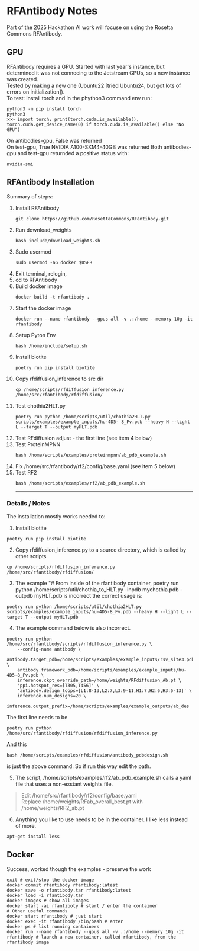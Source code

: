 # RFAntibody Notes
Part of the 2025 Hackathon AI work will focuse on using the Rosetta Commons RFAntibody. 

## GPU
RFAntibody requires a GPU. Started with last year's instance, but determined it was not connecing to the Jetstream GPUs, so a new instance was created.  
Tested by making a new one (Ubuntu22 [tried Ubuntu24, but got lots of errors on initialization]).  
To test: install torch and in the phython3 command env run:
```
python3 -m pip install torch
python3
>>> import torch; print(torch.cuda.is_available(), torch.cuda.get_device_name(0) if torch.cuda.is_available() else "No GPU")
```
On antibodies-gpu, False was returned  
On test-gpu, True NVIDIA A100-SXM4-40GB was returned
Both antibodies-gpu and test-gpu returnded a positive status with:
```
nvidia-smi
```

## RFAntibody Installation
Summary of steps:
1. Install RFAntibody
   ```
   git clone https://github.com/RosettaCommons/RFantibody.git
   ```
3. Run download_weights
   ```
   bash include/download_weights.sh
   ```
5. Sudo usermod
   ```
   sudo usermod -aG docker $USER
   ```
7. Exit terminal, relogin,
8. cd to RFAntibody
9. Build docker image
   ```
   docker build -t rfantibody .
   ``` 
10. Start the docker image
    ```
    docker run --name rfantibody --gpus all -v .:/home --memory 10g -it rfantibody
    ```
11. Setup Pyton Env
    ```
    bash /home/include/setup.sh
    ```
12. Install biotite
    ```
    poetry run pip install biotite
    ```
13. Copy rfdiffusion_inference to src dir
    ```
    cp /home/scripts/rfdiffusion_inference.py /home/src/rfantibody/rfdiffusion/
    ```
14. Test chothia2HLT.py
    ```
    poetry run python /home/scripts/util/chothia2HLT.py scripts/examples/example_inputs/hu-4D5- 8_Fv.pdb --heavy H --light L --target T --output myHLT.pdb
    ```
15. Test RFdiffusion
    adjust - the first line (see item 4 below)
16. Test ProteinMPNN
    ```
    bash /home/scripts/examples/proteinmpnn/ab_pdb_example.sh
    ```
17. Fix /home/src/rfantibody/rf2/config/base.yaml (see item 5 below)
18. Test RF2
    ```
    bash /home/scripts/examples/rf2/ab_pdb_example.sh
    ```
    <hr>
    
### Details / Notes   
The installation mostly works needed to:
1. Install biotite
```
poetry run pip install biotite
```
2. Copy rfdiffusion_inference.py to a source directory, which is called by other scripts
```
cp /home/scripts/rfdiffusion_inference.py /home/src/rfantibody/rfdiffusion/
```
3. The example "# From inside of the rfantibody container, poetry run python /home/scripts/util/chothia_to_HLT.py -inpdb mychothia.pdb -outpdb myHLT.pdb is incorrect the correct usage is:
```
poetry run python /home/scripts/util/chothia2HLT.py scripts/examples/example_inputs/hu-4D5-8_Fv.pdb --heavy H --light L --target T --output myHLT.pdb
```
4. The example command below is also incorrect.  
```
poetry run python  /home/src/rfantibody/scripts/rfdiffusion_inference.py \
    --config-name antibody \
    antibody.target_pdb=/home/scripts/examples/example_inputs/rsv_site3.pdb \
    antibody.framework_pdb=/home/scripts/examples/example_inputs/hu-4D5-8_Fv.pdb \
    inference.ckpt_override_path=/home/weights/RFdiffusion_Ab.pt \
    'ppi.hotspot_res=[T305,T456]' \
    'antibody.design_loops=[L1:8-13,L2:7,L3:9-11,H1:7,H2:6,H3:5-13]' \
    inference.num_designs=20 \
    inference.output_prefix=/home/scripts/examples/example_outputs/ab_des
```
The first line needs to be 
```
poetry run python  /home/src/rfantibody/rfdiffusion/rfdiffusion_inference.py
```
And this 
```
bash /home/scripts/examples/rfdiffusion/antibody_pdbdesign.sh
```
is just the above command. So if run this way edit the path.

5. The script, /home/scripts/examples/rf2/ab_pdb_example.sh calls a yaml file that uses a non-exstant weights file.  
> Edit /home/src/rfantibody/rf2/config/base.yaml  
> Replace /home/weights/RFab_overall_best.pt with /home/weights/RF2_ab.pt  
 
6. Anything you like to use needs to be in the container. I like less instead of more. 
```
apt-get install less
```

## Docker
Success, worked though the examples - preserve the work
```
exit # exit/stop the docker image
docker commit rfantibody rfantibody:latest
docker save -o rfantibody.tar rfantibody:latest
docker load -i rfantibody.tar
docker images # show all images
docker start -ai rfantiboty # start / enter the container
# Other useful commands
docker start rfantibody # just start
docker exec -it rfantibody /bin/bash # enter
docker ps # list running containers
docker run --name rfantibody --gpus all -v .:/home --memory 10g -it rfantibody # launch a new container, called rfantibody, from the rfantibody image
```
